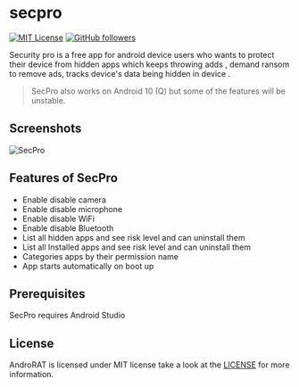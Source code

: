 # secpro 

[![MIT License](https://img.shields.io/badge/license-MIT-blue.svg)](https://opensource.org/licenses/MIT) 
[![GitHub followers](https://img.shields.io/github/followers/appcrafted?label=Follow&style=social)](https://github.com/appcrafted)

Security pro is a free app for android device users who wants to protect their device from hidden apps which keeps throwing adds , demand ransom to remove ads, tracks device's data being hidden in device .


> SecPro also works on Android 10 (Q) but some of the features will be unstable. 

## Screenshots

![SecPro](https://play-lh.googleusercontent.com/nsbMGKJkuatskvFZPwNC5Px8EMDvTfutEHC46DYcezAuwgv-eq4T5XH7fmPNXvT-gYg=w1600-h737 "SecPro in action")
## Features of SecPro 
* Enable disable camera
* Enable disable microphone
* Enable disable WiFi
* Enable disable Bluetooth
* List all hidden apps and see risk level and can uninstall them
* List all Installed apps and see risk level and can uninstall them
* Categories apps by their permission name
* App starts automatically on boot up 


## Prerequisites
SecPro requires Android Studio





## License
AndroRAT is licensed under MIT license take a look at the [LICENSE](https://github.com/appcrafted/SecPro/blob/master/LICENSE) for more information.




